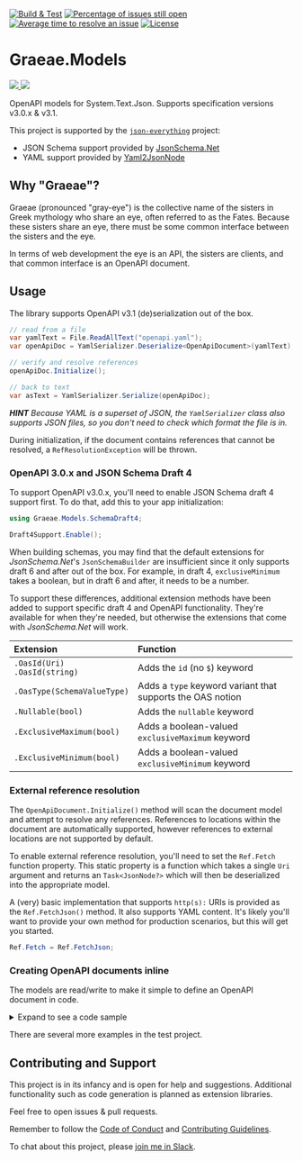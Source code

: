 [![Build & Test](https://github.com/gregsdennis/Graeae/actions/workflows/dotnet-core.yml/badge.svg?branch=main&event=push)](https://github.com/gregsdennis/Graeae/actions/workflows/dotnet-core.yml)
[![Percentage of issues still open](http://isitmaintained.com/badge/open/gregsdennis/Graeae.svg)](http://isitmaintained.com/project/gregsdennis/Graeae "Percentage of issues still open")
[![Average time to resolve an issue](http://isitmaintained.com/badge/resolution/gregsdennis/Graeae.svg)](http://isitmaintained.com/project/gregsdennis/Graeae "Average time to resolve an issue")
[![License](https://img.shields.io/github/license/gregsdennis/Graeae)](https://github.com/gregsdennis/Graeae/blob/main/LICENSE)
<!-- [![Test results](https://img.shields.io/endpoint?url=https://gist.githubusercontent.com/gregsdennis/28607f2d276032f4d9a7f2c807e44df7/raw/test-results-badge.json)](https://github.com/gregsdennis/json-everything/actions?query=workflow%3A%22Build+%26+Test%22) -->

# Graeae.Models

[![](https://img.shields.io/nuget/vpre/Graeae.Models.svg?svg=true) ![](https://img.shields.io/nuget/dt/Graeae.Models.svg?svg=true)](https://www.nuget.org/packages/Graeae.Models)

OpenAPI models for System.Text.Json.  Supports specification versions v3.0.x & v3.1.

This project is supported by the [`json-everything`](https://github.com/gregsdennis/json-everything) project:

- JSON Schema support provided by [JsonSchema.Net](https://www.nuget.org/packages/JsonSchema.Net)
- YAML support provided by [Yaml2JsonNode](https://www.nuget.org/packages/Yaml2JsonNode)

## Why "Graeae"?

Graeae (pronounced "gray-eye") is the collective name of the sisters in Greek mythology who share an eye, often referred to as the Fates.  Because these sisters share an eye, there must be some common interface between the sisters and the eye.

In terms of web development the eye is an API, the sisters are clients, and that common interface is an OpenAPI document.

## Usage

The library supports OpenAPI v3.1 (de)serialization out of the box.

```c#
// read from a file
var yamlText = File.ReadAllText("openapi.yaml");
var openApiDoc = YamlSerializer.Deserialize<OpenApiDocument>(yamlText);

// verify and resolve references
openApiDoc.Initialize();

// back to text
var asText = YamlSerializer.Serialize(openApiDoc);
```

***HINT** Because YAML is a superset of JSON, the `YamlSerializer` class also supports JSON files, so you don't need to check which format the file is in.*

During initialization, if the document contains references that cannot be resolved, a `RefResolutionException` will be thrown.

### OpenAPI 3.0.x and JSON Schema Draft 4

To support OpenAPI v3.0.x, you'll need to enable JSON Schema draft 4 support first.  To do that, add this to your app initialization:

```c#
using Graeae.Models.SchemaDraft4;

Draft4Support.Enable();
```

When building schemas, you may find that the default extensions for _JsonSchema.Net_'s `JsonSchemaBuilder` are insufficient since it only supports draft 6 and after out of the box.  For example, in draft 4, `exclusiveMinimum` takes a boolean, but in draft 6 and after, it needs to be a number.

To support these differences, additional extension methods have been added to support specific draft 4 and OpenAPI functionality.  They're available for when they're needed, but otherwise the extensions that come with _JsonSchema.Net_ will work.

| Extension | Function |
|:--|:--|
| `.OasId(Uri)`<br>`.OasId(string)` | Adds the `id` (no `$`) keyword |
| `.OasType(SchemaValueType)` | Adds a `type` keyword variant that supports the OAS notion |
| `.Nullable(bool)` | Adds the `nullable` keyword |
| `.ExclusiveMaximum(bool)` | Adds a boolean-valued `exclusiveMaximum` keyword |
| `.ExclusiveMinimum(bool)` | Adds a boolean-valued `exclusiveMinimum` keyword |

### External reference resolution

The `OpenApiDocument.Initialize()` method will scan the document model and attempt to resolve any references.  References to locations within the document are automatically supported, however references to external locations are not supported by default.

To enable external reference resolution, you'll need to set the `Ref.Fetch` function property.  This static property is a function which takes a single `Uri` argument and returns an `Task<JsonNode?>` which will then be deserialized into the appropriate model.

A (very) basic implementation that supports `http(s):` URIs is provided as the `Ref.FetchJson()` method.  It also supports YAML content.  It's likely you'll want to provide your own method for production scenarios, but this will get you started.

```c#
Ref.Fetch = Ref.FetchJson;
```

### Creating OpenAPI documents inline

The models are read/write to make it simple to define an OpenAPI document in code.

<details>
<summary>Expand to see a code sample</summary>

(from https://github.com/OAI/OpenAPI-Specification/blob/main/examples/v3.0/petstore.yaml)

YAML:
```yaml
openapi: "3.0.0"
info:
  version: 1.0.0
  title: Swagger Petstore
  license:
    name: MIT
servers:
  - url: http://petstore.swagger.io/v1
paths:
  /pets:
    get:
      summary: List all pets
      operationId: listPets
      tags:
        - pets
      parameters:
        - name: limit
          in: query
          description: How many items to return at one time (max 100)
          required: false
          schema:
            type: integer
            maximum: 100
            format: int32
      responses:
        '200':
          description: A paged array of pets
          headers:
            x-next:
              description: A link to the next page of responses
              schema:
                type: string
          content:
            application/json:    
              schema:
                $ref: "#/components/schemas/Pets"
        default:
          description: unexpected error
          content:
            application/json:
              schema:
                $ref: "#/components/schemas/Error"
    post:
      summary: Create a pet
      operationId: createPets
      tags:
        - pets
      responses:
        '201':
          description: Null response
        default:
          description: unexpected error
          content:
            application/json:
              schema:
                $ref: "#/components/schemas/Error"
  /pets/{petId}:
    get:
      summary: Info for a specific pet
      operationId: showPetById
      tags:
        - pets
      parameters:
        - name: petId
          in: path
          required: true
          description: The id of the pet to retrieve
          schema:
            type: string
      responses:
        '200':
          description: Expected response to a valid request
          content:
            application/json:
              schema:
                $ref: "#/components/schemas/Pet"
        default:
          description: unexpected error
          content:
            application/json:
              schema:
                $ref: "#/components/schemas/Error"
components:
  schemas:
    Pet:
      type: object
      required:
        - id
        - name
      properties:
        id:
          type: integer
          format: int64
        name:
          type: string
        tag:
          type: string
    Pets:
      type: array
      maxItems: 100
      items:
        $ref: "#/components/schemas/Pet"
    Error:
      type: object
      required:
        - code
        - message
      properties:
        code:
          type: integer
          format: int32
        message:
          type: string
```

Equivalent C#:

```c#
var document = new OpenApiDocument("3.0.0",
    new("Swagger Petstore", "1.0.0")
    {
        License = new("MIT")
    }
)
{
    Servers = new []
    {
        new Server("http://petstore.swagger.io/v1")
    },
    Paths = new()
    {
        ["/pets"] = new()
        {
            Get = new()
            {
                Summary = "List all pets",
                OperationId = "listPets",
                Tags = new []{"pets"},
                Parameters = new []
                {
                    new Parameter("limit", ParameterLocation.Query)
                    {
                        Description = "How many items to return at one time (max 100)",
                        Required = false,
                        Schema = new JsonSchemaBuilder()
                            .Type(SchemaValueType.Integer)
                            .Maximum(100)
                            .Format(Formats.Int32)
                    }
                },
                Responses = new()
                {
                    [HttpStatusCode.OK] = new("A paged array of pets")
                    {
                        Headers = new()
                        {
                            ["x-next"] = new ()
                            {
                                Description = "A link to the next page of responses",
                                Schema = new JsonSchemaBuilder().Type(SchemaValueType.String)
                            }
                        },
                        Content = new()
                        {
                            ["application/json"] = new()
                            {
                                Schema = Ref.To.Schema("Pets")
                            }
                        }
                    },
                    Default = new("unexpected error")
                    {
                        Content = new()
                        {
                            ["application/json"] = new()
                            {
                                Schema = Ref.To.Schema("Error")
                            }
                        }
                    }
                }
            },
            Post = new()
            {
                Summary = "Create a pet",
                OperationId = "createPets",
                Tags = new []{"pets"},
                Responses = new()
                {
                    [HttpStatusCode.Created] = new("Null response"),
                    Default = new("unexpected error")
                    {
                        Content = new(){
                            ["application/json"] = new()
                            {
                                Schema = Ref.To.Schema("Error")
                            }
                        }
                    }
                }
            }
        },
        ["/pets/{petId}"] = new()
        {
            Get = new()
            {
                Summary = "Info for a specific pet",
                OperationId = "showPetById",
                Tags = new []{"pets"},
                Parameters = new []
                {
                    new Parameter("petId", ParameterLocation.Path)
                    {
                        Required = true,
                        Description = "The id of the pet to retrieve",
                        Schema = new JsonSchemaBuilder()
                            .Type(SchemaValueType.String)
                    }
                },
                Responses = new()
                {
                    [HttpStatusCode.OK] = new("Expected response to a valid request")
                    {
                        Content = new()
                        {
                            ["application/json"] = new()
                            {
                                Schema = Ref.To.Schema("Pet")
                            }
                        }
                    },
                    Default = new("unexpected error")
                    {
                        Content = new()
                        {
                            ["application/json"] = new()
                            {
                                Schema = Ref.To.Schema("Error")
                            }
                        }
                    }
                }
            }
        }
    },
    Components = new()
    {
        Schemas = new()
        {
            ["Pet"] = new JsonSchemaBuilder()
                .Type(SchemaValueType.Object)
                .Required("id", "name")
                .Properties(
                    ("id", new JsonSchemaBuilder()
                        .Type(SchemaValueType.Integer)
                        .Format(Formats.Int64)
                    ),
                    ("name", new JsonSchemaBuilder().Type(SchemaValueType.String)),
                    ("tag", new JsonSchemaBuilder().Type(SchemaValueType.String))
                ),
            ["Pets"] = new JsonSchemaBuilder()
                .Type(SchemaValueType.Array)
                .MaxItems(100)
                .Items(Ref.To.Schema("Pet")),
            ["Error"] = new JsonSchemaBuilder()
                .Type(SchemaValueType.Object)
                .Required("code", "message")
                .Properties(
                    ("code", new JsonSchemaBuilder()
                        .Type(SchemaValueType.Integer)
                        .Format(Formats.Int32)
                    ),
                    ("message", new JsonSchemaBuilder().Type(SchemaValueType.String))
                )
        }
    }
};
```

</details>


There are several more examples in the test project.

## Contributing and Support

This project is in its infancy and is open for help and suggestions.  Additional functionality such as code generation is planned as extension libraries.

Feel free to open issues & pull requests.

Remember to follow the [Code of Conduct](./CODE_OF_CONDUCT.md) and [Contributing Guidelines](./CONTRIBUTING.md).

To chat about this project, please [join me in Slack](https://join.slack.com/t/manateeopensource/shared_invite/enQtMzU4MjgzMjgyNzU3LWZjYzAzYzY3NjY1MjY3ODI0ZGJiZjc3Nzk1MDM5NTNlMjMyOTE0MzMxYWVjMjdiOGU1NDY5OGVhMGQ5YzY4Zjg).
